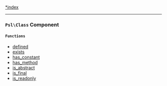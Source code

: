 <!--
    This markdown file was generated using `docs/documenter.php`.

    Any edits to it will likely be lost.
-->

[*index](./../README.md)

---

### `Psl\Class` Component

#### `Functions`

- [defined](./../../src/Psl/Class/defined.php#L18)
- [exists](./../../src/Psl/Class/exists.php#L16)
- [has_constant](./../../src/Psl/Class/has_constant.php#L14)
- [has_method](./../../src/Psl/Class/has_method.php#L14)
- [is_abstract](./../../src/Psl/Class/is_abstract.php#L14)
- [is_final](./../../src/Psl/Class/is_final.php#L14)
- [is_readonly](./../../src/Psl/Class/is_readonly.php#L14)


